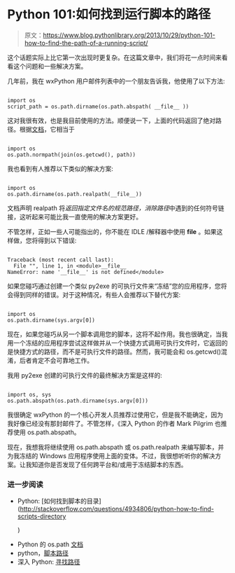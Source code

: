 # Python 101:如何找到运行脚本的路径

> 原文：<https://www.blog.pythonlibrary.org/2013/10/29/python-101-how-to-find-the-path-of-a-running-script/>

这个话题实际上比它第一次出现时更复杂。在这篇文章中，我们将花一点时间来看看这个问题和一些解决方案。

几年前，我在 wxPython 用户邮件列表中的一个朋友告诉我，他使用了以下方法:

```

import os
script_path = os.path.dirname(os.path.abspath( __file__ ))

```

这对我很有效，也是我目前使用的方法。顺便说一下，上面的代码返回了绝对路径。根据[文档](http://docs.python.org/2/library/os.path.html#os.path.abspath)，它相当于

```

import os
os.path.normpath(join(os.getcwd(), path))

```

我也看到有人推荐以下类似的解决方案:

```

import os
os.path.dirname(os.path.realpath(__file__))

```

文档声明 realpath 将*返回指定文件名的规范路径，消除路径*中遇到的任何符号链接，这听起来可能比我一直使用的解决方案更好。

不管怎样，正如一些人可能指出的，你不能在 IDLE /解释器中使用 **__file__** 。如果这样做，您将得到以下错误:

```

Traceback (most recent call last):
  File "", line 1, in <module>__file__
NameError: name '__file__' is not defined</module> 
```

如果您碰巧通过创建一个类似 py2exe 的可执行文件来“冻结”您的应用程序，您将会得到同样的错误。对于这种情况，有些人会推荐以下替代方案:

```

import os
os.path.dirname(sys.argv[0])

```

现在，如果您碰巧从另一个脚本调用您的脚本，这将不起作用。我也很确定，当我用一个冻结的应用程序尝试这样做并从一个快捷方式调用可执行文件时，它返回的是快捷方式的路径，而不是可执行文件的路径。然而，我可能会和 os.getcwd()混淆，后者肯定不会可靠地工作。

我用 py2exe 创建的可执行文件的最终解决方案是这样的:

```

import os, sys
os.path.abspath(os.path.dirname(sys.argv[0]))

```

我很确定 wxPython 的一个核心开发人员推荐过使用它，但是我不能确定，因为我好像已经没有那封邮件了。不管怎样，《深入 Python 的作者 Mark Pilgrim 也推荐使用 os.path.abspath。

现在，我想我将继续使用 os.path.abspath 或 os.path.realpath 来编写脚本，并为我冻结的 Windows 应用程序使用上面的变体。不过，我很想听听你的解决方案。让我知道你是否发现了任何跨平台和/或用于冻结脚本的东西。

### 进一步阅读

*   Python: [如何找到脚本的目录](http://stackoverflow.com/questions/4934806/python-how-to-find-scripts-directory</li>
    <p>)
*   Python 的 os.path [文档](http://docs.python.org/2/library/os.path.html)
*   python，[脚本路径](http://stackoverflow.com/questions/595305/python-path-of-script)
*   深入 Python: [寻找路径](http://www.diveintopython.net/functional_programming/finding_the_path.html)